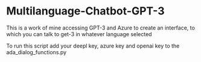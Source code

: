 # Multilanguage-Chatbot-GPT-3
This is a work of mine accessing GPT-3 and Azure to create an interface, to which you can talk to get-3 in whatever language selected

To run this script add your deepl key, azure key and openai key to the ada_dialog_functions.py

